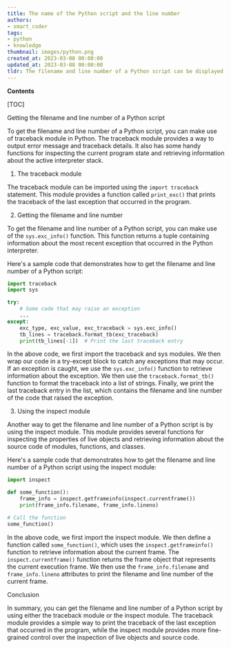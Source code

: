 ```yaml
---
title: The name of the Python script and the line number
authors:
- smart_coder
tags:
- python
- knowledge
thumbnail: images/python.png
created_at: 2023-03-08 00:00:00
updated_at: 2023-03-08 00:00:00
tldr: The filename and line number of a Python script can be displayed in error messages and stack traces to help identify the source of the error.
---
```


**Contents**

[TOC]

Getting the filename and line number of a Python script

To get the filename and line number of a Python script, you can make use of traceback module in Python. The traceback module provides a way to output error message and traceback details. It also has some handy functions for inspecting the current program state and retrieving information about the active interpreter stack.

1. The traceback module

The traceback module can be imported using the `import traceback` statement. This module provides a function called `print_exc()` that prints the traceback of the last exception that occurred in the program.

2. Getting the filename and line number

To get the filename and line number of a Python script, you can make use of the `sys.exc_info()` function. This function returns a tuple containing information about the most recent exception that occurred in the Python interpreter.

Here's a sample code that demonstrates how to get the filename and line number of a Python script:

```python
import traceback
import sys

try:
    # Some code that may raise an exception
    ...
except:
    exc_type, exc_value, exc_traceback = sys.exc_info()
    tb_lines = traceback.format_tb(exc_traceback)
    print(tb_lines[-1])  # Print the last traceback entry
```

In the above code, we first import the traceback and sys modules. We then wrap our code in a try-except block to catch any exceptions that may occur. If an exception is caught, we use the `sys.exc_info()` function to retrieve information about the exception. We then use the `traceback.format_tb()` function to format the traceback into a list of strings. Finally, we print the last traceback entry in the list, which contains the filename and line number of the code that raised the exception.

3. Using the inspect module

Another way to get the filename and line number of a Python script is by using the inspect module. This module provides several functions for inspecting the properties of live objects and retrieving information about the source code of modules, functions, and classes.

Here's a sample code that demonstrates how to get the filename and line number of a Python script using the inspect module:

```python
import inspect

def some_function():
    frame_info = inspect.getframeinfo(inspect.currentframe())
    print(frame_info.filename, frame_info.lineno)

# Call the function
some_function()
```

In the above code, we first import the inspect module. We then define a function called `some_function()`, which uses the `inspect.getframeinfo()` function to retrieve information about the current frame. The `inspect.currentframe()` function returns the frame object that represents the current execution frame. We then use the `frame_info.filename` and `frame_info.lineno` attributes to print the filename and line number of the current frame.

Conclusion

In summary, you can get the filename and line number of a Python script by using either the traceback module or the inspect module. The traceback module provides a simple way to print the traceback of the last exception that occurred in the program, while the inspect module provides more fine-grained control over the inspection of live objects and source code.
